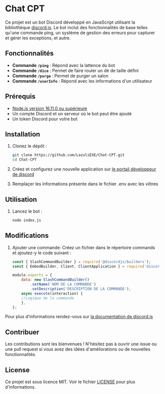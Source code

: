 # Chat CPT

Ce projet est un bot Discord développé en JavaScript utilisant la bibliothèque [discord.js](https://discord.js.org/). Le bot inclut des fonctionnalités de base telles qu'une commande ping, un système de gestion des erreurs pour capturer et gérer les exceptions, et autre.

## Fonctionnalités

- **Commande `/ping`** : Répond avec la lattence du bot
- **Commande `/dice`** : Permet de faire rouler un dé de taille défini
- **Commande `/purge`** : Permet de purger un salon
- **Commande `/userInfo`** : Répond avec les informations d'un utilisateur

## Prérequis

- [Node.js version 16.11.0 ou supérieure](https://nodejs.org/fr)
- Un compte Discord et un serveur où le bot peut être ajouté
- Un token Discord pour votre bot

## Installation

1. Clonez le dépôt :
   ```bash
   git clone https://github.com/LazuliEXE/Chat-CPT.git
   cd Chat-CPT
   ```
2. Créez et configurez une nouvelle application sur [le portail développeur de discord](https://discord.com/developers/applications)

3. Remplaçer les informations présente dans le fichier .env avec les vôtres

## Utilisation

1. Lancez le bot :
   ```bash
   node index.js
   ```
## Modifications
1. Ajouter une commande:
   Créez un fichier dans le répertoire commands et ajoutez-y le code suivant :
   
   ```js
   const { SlashCommandBuilder } = require('@discordjs/builders');
   const { EmbedBuilder, Client, ClientApplication } = require('discord.js');

   module.exports = {
       data: new SlashCommandBuilder()
           .setName('NOM DE LA COMMANDE')
           .setDescription('DESCRIPTION DE LA COMMANDE'),
       async execute(interaction) {
       //Logique de la commande
       },
   };
   ```
Pour plus d'informations rendez-vous sur [la documentation de discord.js](https://discordjs.guide/creating-your-bot/command-handling.html#executing-commands)

## Contribuer
Les contributions sont les bienvenues ! N'hésitez pas à ouvrir une issue ou une pull request si vous avez des idées d'améliorations ou de nouvelles fonctionnalités.

## License
Ce projet est sous licence MIT. Voir le fichier [LICENSE](https://github.com/LazuliEXE/Chat-CPT/blob/main/LICENSE.md) pour plus d'informations.
